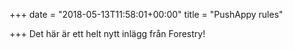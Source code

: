 +++
date = "2018-05-13T11:58:01+00:00"
title = "PushAppy rules"

+++
Det här är ett helt nytt inlägg från Forestry!